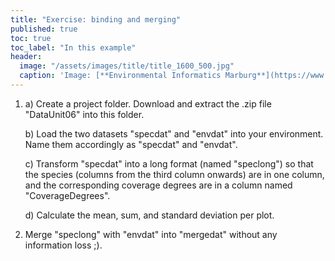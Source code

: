 ```yaml
---
title: "Exercise: binding and merging"
published: true
toc: true
toc_label: "In this example"
header:
  image: "/assets/images/title/title_1600_500.jpg"
  caption: 'Image: [**Environmental Informatics Marburg**](https://www.uni-marburg.de/en/fb19/disciplines/physisch/environmentalinformatics)'
---
```

<!--more-->

<!--
1.  load the data called "SO2_measures.txt" which is located in the data-folder in Ilias.
2.  Find all entries from "StationA". 
3.   Replace all occurrences of "CO2" with "CarbonDioxide".  
3) Separate the strings into their components: stationname, date, hour, CO2, and SO2 using `strsplit()`   function. Use the results to create a dataframe with the help of `do.call(rbind, x)` and `as.data.frame()`. 

Make sure that every column has a suitable data type.
-->

1. 
    a) Create a project folder. Download and extract the .zip file "DataUnit06" into this folder.
    
    b) Load the two datasets "specdat" and "envdat" into your environment. Name them accordingly as "specdat" and "envdat".
   
    c) Transform "specdat" into a long format (named "speclong") so that the species (columns from the third column onwards) are in one column, and the corresponding coverage degrees are in a column named "CoverageDegrees".
  
    d) Calculate the mean, sum, and standard deviation per plot.
 
2. Merge "speclong" with "envdat" into "mergedat" without any information loss ;).
